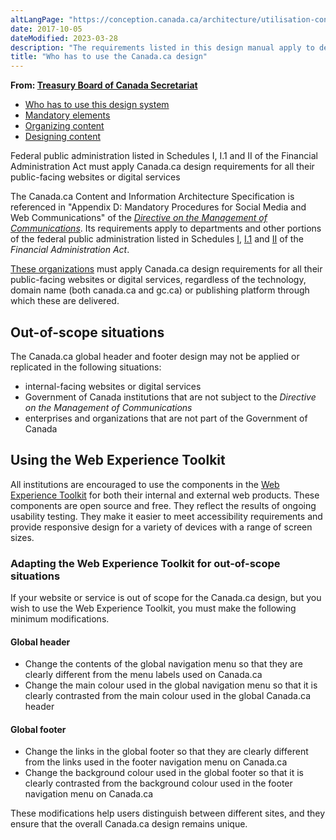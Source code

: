 ```yaml
---
altLangPage: "https://conception.canada.ca/architecture/utilisation-concept-canadaca.html"
date: 2017-10-05
dateModified: 2023-03-28
description: "The requirements listed in this design manual apply to departments and other portions of the federal public administration as set out in Schedules I, I.1 and II of the Financial Administration Act. As such, in-scope institutions must apply Canada.ca design requirements for all public-facing web sites or digital services."
title: "Who has to use the Canada.ca design"
---
```

<p class="gc-byline"><strong>From: <a href="https://www.canada.ca/en/treasury-board-secretariat.html">Treasury Board of Canada Secretariat</a></strong></p>
<div class="mrgn-tp-md mrgn-bttm-sm brdr-bttm">
  <div class="row  mrgn-bttm-sm">
    <ul class="toc lst-spcd col-md-12">
      <li class="col-md-4"><a href="usage-canadaca-design.html" class="list-group-item cust-active active">Who has to use this design system</a> </li>
      <li class="col-md-4"><a href="mandatory-elements.html" class="list-group-item">Mandatory elements</a> </li>
      <li class="col-md-4"><a href="organizing-content.html" class="list-group-item">Organizing content</a> </li>
      <li class="col-md-4"><a href="templates.html" class="list-group-item">Designing content</a> </li>
    </ul>
  </div>
</div>
<p class="hidden" id="#who-has-to-use">Federal public administration listed in Schedules I, I.1 and II of the Financial Administration Act must apply Canada.ca design requirements for all their public-facing websites or digital services</p>
<p>The Canada.ca Content and Information Architecture Specification is referenced in "Appendix D: Mandatory Procedures for Social Media and Web Communications" of the&nbsp;<a href="http://www.tbs-sct.gc.ca/pol/doc-eng.aspx?id=30682"><cite>Directive on the  Management of Communications</cite></a>. Its requirements apply to departments and other  portions of the federal public administration listed in Schedules&nbsp;<a href="https://laws-lois.justice.gc.ca/eng/acts/f-11/page-19.html#docCont">I</a>,&nbsp;<a href="https://laws-lois.justice.gc.ca/eng/acts/f-11/page-20.html#docCont">I.1</a>&nbsp;and&nbsp;<a href="https://laws-lois.justice.gc.ca/eng/acts/f-11/page-21.html#docCont">II</a>&nbsp;of the <cite>Financial Administration Act</cite>.</p>
<p><a href="https://www.canada.ca/en/government/about/design-system/institutions-list.html">These organizations</a> must apply Canada.ca design requirements for all their public-facing  websites or digital services, regardless of the technology, domain name (both canada.ca and gc.ca) or  publishing platform through which these are delivered. </p>
<h2>Out-of-scope situations</h2>
<p>The Canada.ca global  header and footer design may not be applied or replicated in the following  situations:</p>
<ul>
  <li>internal-facing  websites or digital services </li>
  <li>Government of Canada institutions that are not subject to the <cite>Directive on the Management of Communications</cite></li>
  <li>enterprises  and organizations that are not part of the Government of Canada </li>
</ul>
<h2>Using the Web Experience Toolkit</h2>
<p>All institutions are encouraged to use the components in the <a href="http://www.tbs-sct.gc.ca/hgw-cgf/oversight-surveillance/communications/ws-nw/wet-boew-eng.asp">Web Experience  Toolkit</a>&nbsp;for  both their internal and external web products. These components are open source and free. They reflect the results of  ongoing usability testing. They make it easier to meet accessibility requirements and  provide responsive design for a variety of devices with a range of screen  sizes.</p>
<h3>Adapting the Web Experience Toolkit for out-of-scope situations</h3>
<p>If your website or service is out of scope for the Canada.ca design, but you wish to use the Web Experience Toolkit, you must make the following minimum  modifications.</p>
<h4>Global header</h4>
<ul type="disc">
  <li>Change the contents of the global navigation menu so that they are clearly different from the menu labels used on Canada.ca</li>
  <li>Change the main colour used in the global navigation menu so that it is clearly contrasted from the main colour used in the global Canada.ca header</li>
</ul>
<h4>Global footer</h4>
<ul type="disc">
  <li>Change the links in the global footer so that they are clearly different from the links used in the footer navigation menu on Canada.ca</li>
  <li>Change the background colour used in the global footer so that it is clearly contrasted from the background colour used in the footer navigation menu on Canada.ca</li>
</ul>
<p>These modifications help users distinguish between different sites, and they ensure that the overall Canada.ca design remains unique.</p>
